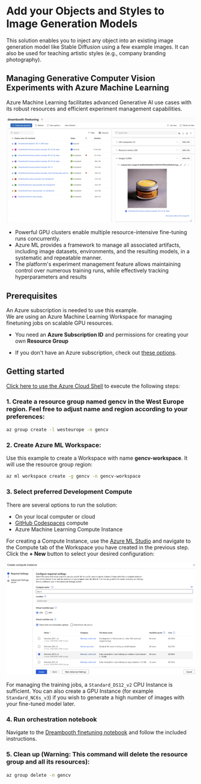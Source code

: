 # Add your Objects and Styles to Image Generation Models

This solution enables you to inject any object into an existing image generation model like Stable Diffusion using a few example images.
It can also be used for teaching artistic styles (e.g., company branding photography).

## Managing Generative Computer Vision Experiments with Azure Machine Learning

Azure Machine Learning facilitates advanced Generative AI use cases with its robust resources and efficient experiment management capabilities.

<img src="../media/azureml.png" alt="Azure Machine Learning Diagram" style="width:1000px;"/>

- Powerful GPU clusters enable multiple resource-intensive fine-tuning runs concurrently.
- Azure ML provides a framework to manage all associated artifacts, including image datasets, environments, and the resulting models, in a systematic and repeatable manner.
- The platform's experiment management feature allows maintaining control over numerous training runs, while effectively tracking hyperparameters and results

## Prerequisites

An Azure subscription is needed to use this example.  
We are using an Azure Machine Learning Workspace for managing finetuning jobs on scalable GPU resources.
- You need an __Azure Subscription ID__ and permissions for creating your own __Resource Group__

- If you don't have an Azure subscription, check out [these options](https://azure.microsoft.com/us-en/free).

## Getting started

[Click here to use the Azure Cloud Shell](https://shell.azure.com) to execute the following steps:

### 1. Create a resource group named __gencv__ in the __West Europe__ region. Feel free to adjust name and region according to your preferences:
```bash
az group create -l westeurope -n gencv  
```
### 2. Create Azure ML Workspace: 

Use this example to create a Workspace with name  __gencv-workspace__. It will use the resource group region:
```bash
az ml workspace create -g gencv -n gencv-workspace
```
### 3. Select preferred Development Compute 

There are several options to run the solution:

- On your local computer or cloud
- [GitHub Codespaces](https://github.com/features/codespaces) compute
- Azure Machine Learning Compute Instance

For creating a Compute Instance, use the [Azure ML Studio](https://ml.azure.com/) and navigate to the Compute tab of the Workspace you have created in the previous step. Click the __+ New__ button to select your desired configuration:

<img src="../media/ci.png" alt="drawing" style="width:1000px;"/>

For managing the training jobs, a `Standard_DS12_v2` CPU Instance is sufficient. You can also create a GPU Instance (for example `Standard_NC6s_v3`) if you wish to generate a high number of images with your fine-tuned model later.

### 4. Run orchestration notebook

Navigate to the [Dreambooth finetuning notebook](./finetuning-dreambooth.ipynb) and follow the included instructions.

### 5. Clean up (__Warning__: This command will delete the resource group and all its resources):  
```bash
az group delete -n gencv
```
